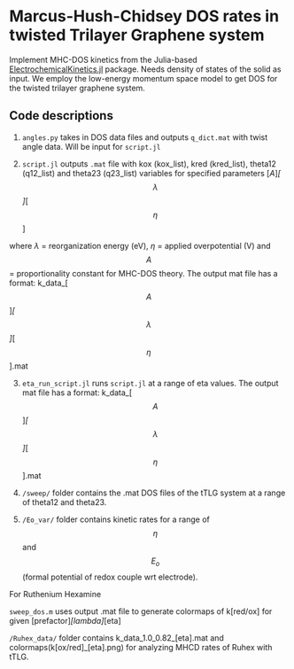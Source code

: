 # Marcus-Hush-Chidsey DOS rates in twisted Trilayer Graphene system

Implement MHC-DOS kinetics from the Julia-based [ElectrochemicalKinetics.jl](https://github.com/BattModels/ElectrochemicalKinetics.jl) package. Needs density of states of the solid as input. We employ the low-energy momentum space model to get DOS for the twisted trilayer graphene system.  

## Code descriptions

1. `angles.py` takes in DOS data files and outputs `q_dict.mat` with twist angle data. Will be input for `script.jl`

2. `script.jl` outputs `.mat` file with kox (kox_list), kred (kred_list), theta12 (q12_list) and theta23 (q23_list) variables
for specified parameters [$A$]_[$$\lambda$$]_[$$\eta$$]

where $\lambda$ = reorganization energy (eV), $\eta$ = applied overpotential (V) and $$A$$ = proportionality constant for MHC-DOS theory. The output mat file has a format: k_data_[$$A$$]_[$$\lambda$$]_[$$\eta$$].mat

3. `eta_run_script.jl` runs `script.jl` at a range of eta values. The output mat file has a format: k_data_[$$A$$]_[$$\lambda$$]_[$$\eta$$].mat

4. `/sweep/` folder contains the .mat DOS files of the tTLG system at a range of theta12 and theta23.

5. `/Eo_var/` folder contains kinetic rates for a range of $$\eta$$ and $$E_{o}$$ (formal potential of redox couple wrt electrode).

For Ruthenium Hexamine 




`sweep_dos.m` uses output .mat file to generate colormaps of k[red/ox] for given [prefactor]_[lambda]_[eta]

`/Ruhex_data/` folder contains k_data_1.0_0.82_[eta].mat and colormaps(k[ox/red]_[eta].png) for analyzing MHCD rates of Ruhex with tTLG.






